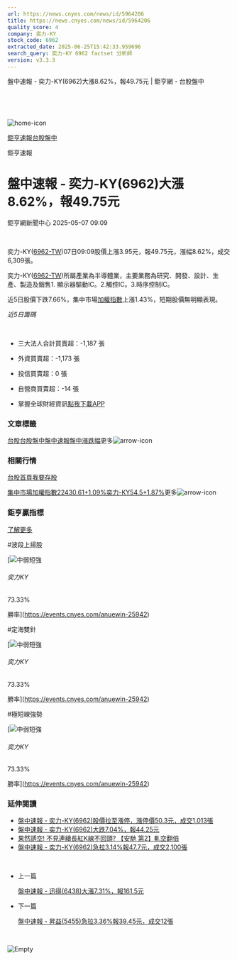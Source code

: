```yaml
---
url: https://news.cnyes.com/news/id/5964206
title: https://news.cnyes.com/news/id/5964206
quality_score: 4
company: 奕力-KY
stock_code: 6962
extracted_date: 2025-06-25T15:42:33.959696
search_query: 奕力-KY 6962 factset 分析師
version: v3.3.3
---
```


盤中速報 - 奕力-KY(6962)大漲8.62%，報49.75元 | 鉅亨網 - 台股盤中

‌

‌

![home-icon](/assets/icons/breadCrumb/symbol-icon-home.svg)

[鉅亨速報](/news/cat/anue_live)[台股盤中](/news/cat/tw_live)

鉅亨速報

# 盤中速報 - 奕力-KY(6962)大漲8.62%，報49.75元

鉅亨網新聞中心 2025-05-07 09:09

‌

奕力-KY([6962-TW](https://www.cnyes.com/twstock/6962))07日09:09股價上漲3.95元，報49.75元，漲幅8.62%，成交6,309張。

奕力-KY([6962-TW](https://www.cnyes.com/twstock/6962))所屬產業為半導體業，主要業務為研究、開發、設計、生產、製造及銷售1. 顯示器驅動IC。2.觸控IC。3.時序控制IC。

近5日股價下跌7.66%，集中市場[加權指數](https://invest.cnyes.com/index/TWS/TSE01)上漲1.43%，短期股價無明顯表現。

*近5日籌碼*

‌

* 三大法人合計買賣超：-1,187 張
* 外資買賣超：-1,173 張
* 投信買賣超：0 張
* 自營商買賣超：-14 張

* 掌握全球財經資訊[點我下載APP](http://www.cnyes.com/app/?utm_source=mweb&utm_medium=HamMenuBanner&utm_campaign=fixed&utm_content=entr)

### 文章標籤

[台股](https://news.cnyes.com/tag/台股 "台股")[台股盤中](https://news.cnyes.com/tag/台股盤中 "台股盤中")[盤中速報](https://news.cnyes.com/tag/盤中速報 "盤中速報")[盤中漲跌幅](https://news.cnyes.com/tag/盤中漲跌幅 "盤中漲跌幅")更多![arrow-icon](/assets/icons/arrows/arrow-down.svg)

### 相關行情

[台股首頁](https://www.cnyes.com/twstock)[我要存股](https://supr.link/8OHaU)

[集中市場加權指數22430.61+1.09%](https://invest.cnyes.com/index/TWS/TSE01)[奕力-KY54.5+1.87%](https://www.cnyes.com/twstock/6962)更多![arrow-icon](/assets/icons/arrows/arrow-down.svg)

### 鉅亨贏指標

[了解更多](https://events.cnyes.com/anuewin-25942)

#波段上揚股

[![中弱短強](/assets/icons/win-indicator/short-to-long.svg)

###### 奕力KY

73.33%

勝率](https://events.cnyes.com/anuewin-25942)

#定海雙針

[![中弱短強](/assets/icons/win-indicator/short-to-long.svg)

###### 奕力KY

73.33%

勝率](https://events.cnyes.com/anuewin-25942)

#極短線強勢

[![中弱短強](/assets/icons/win-indicator/short-to-long.svg)

###### 奕力KY

73.33%

勝率](https://events.cnyes.com/anuewin-25942)

### 延伸閱讀

* [盤中速報 - 奕力-KY(6962)股價拉至漲停，漲停價50.3元，成交1,013張](/news/id/5964129)
* [盤中速報 - 奕力-KY(6962)大跌7.04%，報44.25元](/news/id/5960348)
* [果然誘空! 不見連續長紅K線不回頭? 【安馳 第2】軋空翻倍](/news/id/5954771)
* [盤中速報 - 奕力-KY(6962)急拉3.14%報47.7元，成交2,100張](/news/id/5945834)

‌

* 上一篇

  [盤中速報 - 迅得(6438)大漲7.31%，報161.5元](/news/id/5964501)
* 下一篇

  [盤中速報 - 昇益(5455)急拉3.36%報39.45元，成交12張](/news/id/5962519)

‌

![Empty](/assets/icons/skeleton/empty-image.svg)

‌